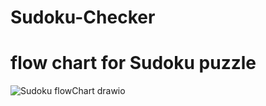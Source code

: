 ﻿# Sudoku-Checker

# flow chart for Sudoku puzzle

![Sudoku flowChart drawio](https://github.com/user-attachments/assets/5c0cb80e-c27d-40f5-9777-48fe953e1f42)
